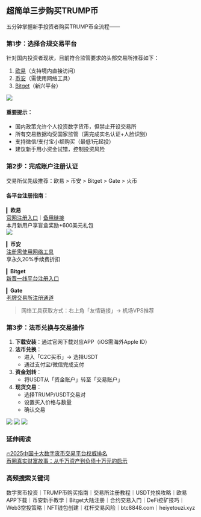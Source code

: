 ## 超简单三步购买TRUMP币

五分钟掌握新手投资者购买TRUMP币全流程——

### 第1步：选择合规交易平台
针对国内投资者现状，目前符合监管要求的头部交易所推荐如下：
1. [欧易](https://www.chouyi.world/zh-hans/join/18639032)（支持境内直接访问）
2. [币安](https://accounts.binance.com/zh-CN/register?ref=36457687)（需使用网络工具）
3. [Bitget](https://www.bitget.com/zh-CN/referral/register?from=referral&clacCode=VRNEYUTR)（新兴平台）

![](https://ac63e02.webp.li/ouyi-binance-bitget.png)

#### 重要提示：
- 国内政策允许个人投资数字货币，但禁止开设交易所
- 所有交易数据均受国家监管（需完成实名认证+人脸识别）
- 支持微信/支付宝小额购买（最低1元起投）
- 建议新手用小资金试错，控制投资风险

### 第2步：完成账户注册认证
交易所优先级推荐：欧易 > 币安 > Bitget > Gate > 火币

#### 各平台注册指南：
▎**欧易**  
[官网注册入口](https://www.okx.com/zh-hans/join/74873351)｜[备用链接](https://www.chouyi.world/zh-hans/join/18639032)  
本月新用户享盲盒奖励+600美元礼包  
[![](https://fe095ec.webp.li/top-10-exchanges-001.jpg)](https://www.chouyi.world/zh-hans/join/18639032)

▎**币安**  
[注册需使用网络工具](https://accounts.binance.com/zh-CN/register?ref=36457687)  
享永久20%手续费折扣

▎**Bitget**  
[新晋一线平台注册入口](https://www.bitget.com/zh-CN/referral/register?from=referral&clacCode=VRNEYUTR)

▎**Gate**  
[老牌交易所注册通道](www.gate.io/signup/A1ERAQ?ref_type=103)

> 网络工具获取方式：右上角「友情链接」→ 机场VPS推荐

### 第3步：法币兑换与交易操作
1. **下载安装**：通过官网下载对应APP（iOS需海外Apple ID）
2. **法币兑换**：
   - 进入「C2C买币」→ 选择USDT
   - 通过支付宝/微信完成支付
3. **资金划转**：
   - 将USDT从「资金账户」转至「交易账户」
4. **现货交易**：
   - 选择TRUMP/USDT交易对
   - 设置买入价格与数量
   - 确认交易

![](https://ac63e02.webp.li/ouyichongzhi.png)
![](https://ac63e02.webp.li/ouyi-trump001.png)
![](https://ac63e02.webp.li/ouyi-trump002.png)

### 延伸阅读
[🔥2025中国十大数字货币交易平台权威排名](https://btc8848.com/top-10-exchanges/)  
[币圈真实财富故事：从千万资产到负债十万元的启示](https://heiyetouzi.xyz/biquanstory001/)

### 高频搜索关键词
数字货币投资｜TRUMP币购买指南｜交易所注册教程｜USDT兑换攻略｜欧易APP下载｜币安新手教学｜Bitget大陆注册｜合约交易入门｜DeFi挖矿技巧｜Web3空投策略｜NFT钱包创建｜杠杆交易风险｜btc8848.com｜heiyetouzi.xyz
